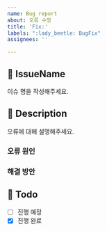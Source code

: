 ```yaml
---
name: Bug report
about: 오류 수정
title: 'Fix:'
labels: ":lady_beetle: BugFix"
assignees: ''

---
```


## 🍒 IssueName
이슈 명을 작성해주세요.

## 📝 Description
오류에 대해 설명해주세요.

### 오류 원인

### 해결 방안

## 🌱 Todo
- [ ] 진행 예정
- [x] 진행 완료
